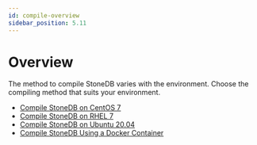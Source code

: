 ```yaml
---
id: compile-overview
sidebar_position: 5.11
---
```


# Overview

The method to compile StoneDB varies with the environment. Choose the compiling method that suits your environment.

- [Compile StoneDB on CentOS 7](../00-compiling-methods/compile-using-centos7)
- [Compile StoneDB on RHEL 7](../00-compiling-methods/compile-using-redhat7)
- [Compile StoneDB on Ubuntu 20.04](../00-compiling-methods/compile-using-ubuntu2004)
- [Compile StoneDB Using a Docker Container](../00-compiling-methods/compile-using-docker)



